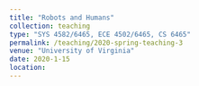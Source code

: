 ```yaml
---
title: "Robots and Humans"
collection: teaching
type: "SYS 4582/6465, ECE 4502/6465, CS 6465"
permalink: /teaching/2020-spring-teaching-3
venue: "University of Virginia"
date: 2020-1-15
location: 
---
```


